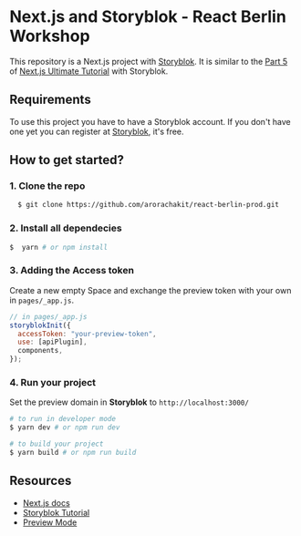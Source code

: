 # Next.js and Storyblok - React Berlin Workshop

This repository is a Next.js project with [Storyblok](https://www.storyblok.com). It is similar to the [Part 5](https://www.storyblok.com/tp/create-and-render-blog-articles-in-storyblok-and-next-js) of [Next.js Ultimate Tutorial](https://www.storyblok.com/tp/nextjs-headless-cms-ultimate-tutorial) with Storyblok. 

## Requirements

To use this project you have to have a Storyblok account. If you don't have one yet you can register at [Storyblok](https://www.storyblok.com), it's free.


## How to get started?

### 1. Clone the repo

```sh
  $ git clone https://github.com/arorachakit/react-berlin-prod.git
```

### 2. Install all dependecies 
```sh
$  yarn # or npm install
```

### 3. Adding the Access token
Create a new empty Space and exchange the preview token with your own in ```pages/_app.js```.

```js
// in pages/_app.js
storyblokInit({
  accessToken: "your-preview-token",
  use: [apiPlugin],
  components,
});
```

### 4. Run your project
Set the preview domain in <strong>Storyblok</strong> to `http://localhost:3000/`

```sh
# to run in developer mode
$ yarn dev # or npm run dev
```

```sh
# to build your project
$ yarn build # or npm run build
```



## Resources

- [Next.js docs](https://nextjs.org/docs/#setup)
- [Storyblok Tutorial](https://www.storyblok.com/tp/add-a-headless-cms-to-next-js-in-5-minutes)
- [Preview Mode](https://nextjs.org/docs/advanced-features/preview-mode)
